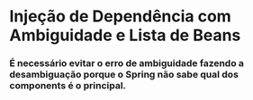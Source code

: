 # Injeção de Dependência com Ambiguidade e Lista de Beans

### É necessário evitar o erro de ambiguidade fazendo a desambiguação porque o Spring não sabe qual dos components é o principal.
### 